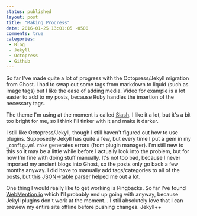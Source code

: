 ```yaml
---
status: published
layout: post
title: "Making Progress"
date: 2016-01-25 13:01:05 -0500
comments: true
categories:
 - Blog
 - Jekyll
 - Octopress
 - Github
---
```


So far I've made quite a lot of progress with the Octopress/Jekyll migration from Ghost. I had to swap out some tags from markdown to liquid (such as image tags) but I like the ease of adding media. Video for example is a lot easier to add to my posts, because Ruby handles the insertion of the necessary tags.

The theme I'm using at the moment is called [Slash](https://tommy351.github.io/Octopress-Theme-Slash/). I like it a lot, but it's a bit too bright for me, so I think I'll tinker with it and make it darker.
<!--more-->
I still like Octopress/Jekyll, though I still haven't figured out how to use plugins. Supposedly Jekyll has quite a few, but every time I put a gem in my `_config.yml` `rake` generates errors (from plugin manager). I'm still new to this so it may be a little while before I actually look into the problem, but for now I'm fine with doing stuff manually. It's not too bad, because I never imported my ancient blogs into Ghost, so the posts only go back a few months anyway. I did have to manually add tags/categories to all of the posts, but [this JSON->table parser](http://json2table.com) helped me out a lot.

One thing I would really like to get working is Pingbacks. So far I've found [WebMention.io](http://webmention.io) which I'll probably end up going with anyway, because Jekyll plugins don't work at the moment... I still absolutely love that I can preview my entire site offline before pushing changes. Jekyll++